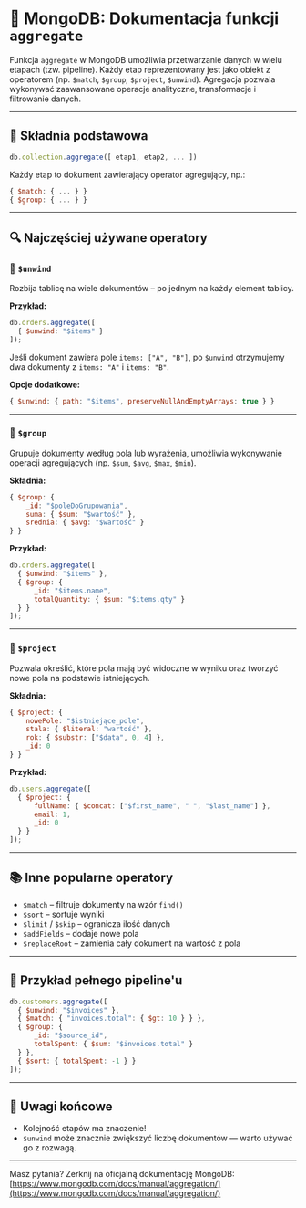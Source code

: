 # 📘 MongoDB: Dokumentacja funkcji `aggregate`

Funkcja `aggregate` w MongoDB umożliwia przetwarzanie danych w wielu etapach (tzw. pipeline). Każdy etap reprezentowany jest jako obiekt z operatorem (np. `$match`, `$group`, `$project`, `$unwind`). Agregacja pozwala wykonywać zaawansowane operacje analityczne, transformacje i filtrowanie danych.

---

## 🔧 Składnia podstawowa

```js
db.collection.aggregate([ etap1, etap2, ... ])
```

Każdy etap to dokument zawierający operator agregujący, np.:

```js
{ $match: { ... } }
{ $group: { ... } }
```

---

## 🔍 Najczęściej używane operatory

### 📂 `$unwind`

Rozbija tablicę na wiele dokumentów – po jednym na każdy element tablicy.

**Przykład:**

```js
db.orders.aggregate([
  { $unwind: "$items" }
]);
```

Jeśli dokument zawiera pole `items: ["A", "B"]`, po `$unwind` otrzymujemy dwa dokumenty z `items: "A"` i `items: "B"`.

**Opcje dodatkowe:**

```js
{ $unwind: { path: "$items", preserveNullAndEmptyArrays: true } }
```

---

### 🧮 `$group`

Grupuje dokumenty według pola lub wyrażenia, umożliwia wykonywanie operacji agregujących (np. `$sum`, `$avg`, `$max`, `$min`).

**Składnia:**

```js
{ $group: {
    _id: "$poleDoGrupowania",
    suma: { $sum: "$wartość" },
    srednia: { $avg: "$wartość" }
} }
```

**Przykład:**

```js
db.orders.aggregate([
  { $unwind: "$items" },
  { $group: {
      _id: "$items.name",
      totalQuantity: { $sum: "$items.qty" }
  } }
]);
```

---

### 🔬 `$project`

Pozwala określić, które pola mają być widoczne w wyniku oraz tworzyć nowe pola na podstawie istniejących.

**Składnia:**

```js
{ $project: {
    nowePole: "$istniejące_pole",
    stala: { $literal: "wartość" },
    rok: { $substr: ["$data", 0, 4] },
    _id: 0
} }
```

**Przykład:**

```js
db.users.aggregate([
  { $project: {
      fullName: { $concat: ["$first_name", " ", "$last_name"] },
      email: 1,
      _id: 0
  } }
]);
```

---

## 📚 Inne popularne operatory

* `$match` – filtruje dokumenty na wzór `find()`
* `$sort` – sortuje wyniki
* `$limit` / `$skip` – ogranicza ilość danych
* `$addFields` – dodaje nowe pola
* `$replaceRoot` – zamienia cały dokument na wartość z pola

---

## 🧠 Przykład pełnego pipeline'u

```js
db.customers.aggregate([
  { $unwind: "$invoices" },
  { $match: { "invoices.total": { $gt: 10 } } },
  { $group: {
      _id: "$source_id",
      totalSpent: { $sum: "$invoices.total" }
  } },
  { $sort: { totalSpent: -1 } }
]);
```

---

## 📌 Uwagi końcowe

* Kolejność etapów ma znaczenie!
* `$unwind` może znacznie zwiększyć liczbę dokumentów — warto używać go z rozwagą.

---

Masz pytania? Zerknij na oficjalną dokumentację MongoDB: [https://www.mongodb.com/docs/manual/aggregation/](https://www.mongodb.com/docs/manual/aggregation/)
